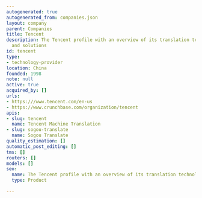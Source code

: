 ```yaml
---
autogenerated: true
autogenerated_from: companies.json
layout: company
parent: Companies
title: Tencent
description: The Tencent profile with an overview of its translation technologies
  and solutions
id: tencent
type:
- technology-provider
location: China
founded: 1998
note: null
active: true
acquired_by: []
urls:
- https:///www.tencent.com/en-us
- https://www.crunchbase.com/organization/tencent
apis:
- slug: tencent
  name: Tencent Machine Translation
- slug: sogou-translate
  name: Sogou Translate
quality_estimation: []
automatic_post_editing: []
tms: []
routers: []
models: []
seo:
  name: The Tencent profile with an overview of its translation technologies and solutions
  type: Product

---
```


